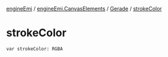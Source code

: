 [engineEmi](../../index.md) / [engineEmi.CanvasElements](../index.md) / [Gerade](index.md) / [strokeColor](./stroke-color.md)

# strokeColor

`var strokeColor: RGBA`